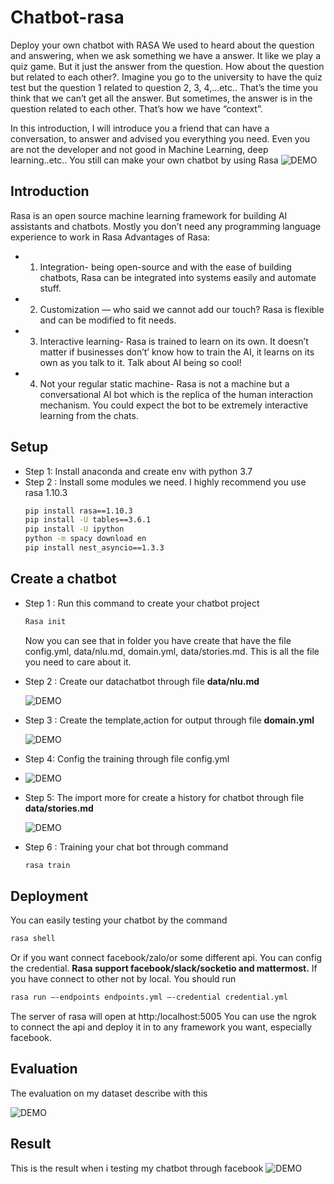 # Chatbot-rasa
Deploy your own chatbot with RASA
We used to heard about the question and answering, when we ask something we have a 
answer. It like we play a quiz game. But it just the answer from the question. How about the 
question but related to each other?. Imagine you go to the university to have the quiz test but 
the question 1 related to question 2, 3, 4,…etc.. That’s the time you think that we can’t get all 
the answer. But sometimes, the answer is in the question related to each other. That’s how we 
have “context”. 

In this introduction, I will introduce you a friend that can have a conversation, to answer and 
advised you everything you need. Even you are not the developer and not good in Machine 
Learning, deep learning..etc.. You still can make your own chatbot by using Rasa
![DEMO](asset/structure.png)
## Introduction
Rasa is an open source machine learning framework for building AI assistants and chatbots. 
Mostly you don’t need any programming language experience to work in Rasa
Advantages of Rasa:
- 1. Integration- being open-source and with the ease of building chatbots, Rasa can be 
integrated into systems easily and automate stuff.
- 2. Customization — who said we cannot add our touch? Rasa is flexible and can be 
modified to fit needs.
- 3. Interactive learning- Rasa is trained to learn on its own. It doesn’t matter if 
businesses don’t’ know how to train the AI, it learns on its own as you talk to it. Talk 
about AI being so cool!
- 4. Not your regular static machine- Rasa is not a machine but a conversational AI bot 
which is the replica of the human interaction mechanism. You could expect the bot 
to be extremely interactive learning from the chats.

## Setup
- Step 1: Install anaconda and create env with python 3.7
- Step 2 : Install some modules we need. I highly recommend you use rasa 1.10.3
  ```bash
  pip install rasa==1.10.3
  pip install -U tables==3.6.1
  pip install -U ipython
  python -m spacy download en
  pip install nest_asyncio==1.3.3
  ```
## Create a chatbot
- Step 1 : Run this command to create your chatbot project
  ```bash
  Rasa init
  ```
  Now you can see that in folder you have create that have the file 
  config.yml, data/nlu.md, domain.yml, data/stories.md. This is all the file 
  you need to care about it.
- Step 2 : Create our datachatbot through file **data/nlu.md**

  ![DEMO](asset/data.png)
  
- Step 3 : Create the template,action for output through file **domain.yml**

  ![DEMO](asset/configdomain.png)
  
- Step 4: Config the training through file config.yml
- 
  ![DEMO](asset/config.png)
  
- Step 5: The import more for create a history for chatbot through file **data/stories.md**

  ![DEMO](asset/history.png)
  
- Step 6 : Training your chat bot through command
  ```bash
  rasa train
  ```
## Deployment
You can easily testing your chatbot by the command 
```bash
rasa shell
```
Or if you want connect facebook/zalo/or some different api. You can config the credential. 
**Rasa support facebook/slack/socketio and mattermost.**
If you have connect to other not by local. You should run
```bash
rasa run –-endpoints endpoints.yml –-credential credential.yml
```
The server of rasa will open at http:/localhost:5005
You can use the ngrok to connect the api and deploy it in to any framework you want, 
especially facebook.
## Evaluation
The evaluation on my dataset describe with this

![DEMO](asset/evaluation.png)

## Result
This is the result when i testing my chatbot through facebook
![DEMO](asset/demo.png)
